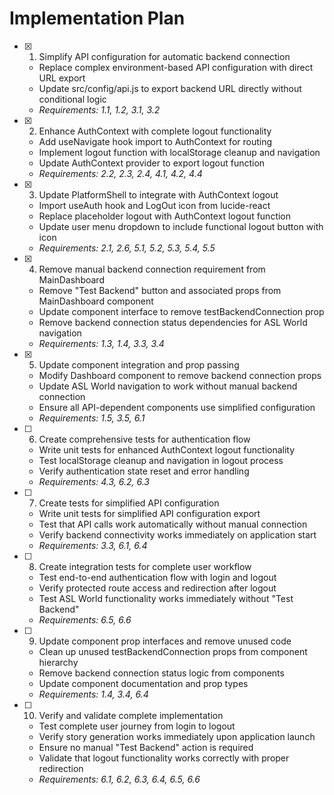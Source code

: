 # Implementation Plan

- [x] 1. Simplify API configuration for automatic backend connection

  - Replace complex environment-based API configuration with direct URL export
  - Update src/config/api.js to export backend URL directly without conditional logic
  - _Requirements: 1.1, 1.2, 3.1, 3.2_

- [x] 2. Enhance AuthContext with complete logout functionality

  - Add useNavigate hook import to AuthContext for routing
  - Implement logout function with localStorage cleanup and navigation
  - Update AuthContext provider to export logout function
  - _Requirements: 2.2, 2.3, 2.4, 4.1, 4.2, 4.4_

- [x] 3. Update PlatformShell to integrate with AuthContext logout

  - Import useAuth hook and LogOut icon from lucide-react
  - Replace placeholder logout with AuthContext logout function
  - Update user menu dropdown to include functional logout button with icon
  - _Requirements: 2.1, 2.6, 5.1, 5.2, 5.3, 5.4, 5.5_

- [x] 4. Remove manual backend connection requirement from MainDashboard

  - Remove "Test Backend" button and associated props from MainDashboard component
  - Update component interface to remove testBackendConnection prop
  - Remove backend connection status dependencies for ASL World navigation
  - _Requirements: 1.3, 1.4, 3.3, 3.4_

- [x] 5. Update component integration and prop passing

  - Modify Dashboard component to remove backend connection props
  - Update ASL World navigation to work without manual backend connection
  - Ensure all API-dependent components use simplified configuration
  - _Requirements: 1.5, 3.5, 6.1_

- [ ] 6. Create comprehensive tests for authentication flow

  - Write unit tests for enhanced AuthContext logout functionality
  - Test localStorage cleanup and navigation in logout process
  - Verify authentication state reset and error handling
  - _Requirements: 4.3, 6.2, 6.3_

- [ ] 7. Create tests for simplified API configuration

  - Write unit tests for simplified API configuration export
  - Test that API calls work automatically without manual connection
  - Verify backend connectivity works immediately on application start
  - _Requirements: 3.3, 6.1, 6.4_

- [ ] 8. Create integration tests for complete user workflow

  - Test end-to-end authentication flow with login and logout
  - Verify protected route access and redirection after logout
  - Test ASL World functionality works immediately without "Test Backend"
  - _Requirements: 6.5, 6.6_

- [ ] 9. Update component prop interfaces and remove unused code

  - Clean up unused testBackendConnection props from component hierarchy
  - Remove backend connection status logic from components
  - Update component documentation and prop types
  - _Requirements: 1.4, 3.4, 6.4_

- [ ] 10. Verify and validate complete implementation
  - Test complete user journey from login to logout
  - Verify story generation works immediately upon application launch
  - Ensure no manual "Test Backend" action is required
  - Validate that logout functionality works correctly with proper redirection
  - _Requirements: 6.1, 6.2, 6.3, 6.4, 6.5, 6.6_
